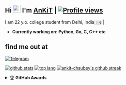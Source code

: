 ## Hi <img src="https://raw.githubusercontent.com/MartinHeinz/MartinHeinz/master/wave.gif" width="25px"> I'm [AnKiT](https://github.com/ankit-chaubey) | [![Profile views](https://gpvc.arturio.dev/ankit-chaubey)](https://github.com/ankit-chaubey)
I am 22 y.o. college student from Delhi, India🇮🇳 |

- **Currently working on: Python, Go, C, C++ etc**

## find me out at
[![Telegram](https://img.shields.io/badge/telegram-1b77FF.svg?style=for-the-badge&logo=telegram)](https://t.me/ankit_chaubey)


[![github stats](https://github-readme-stats.vercel.app/api?username=ankit-chaubey&show_icons=true&theme=cobalt&count_private=true)](https://github.com/ankit-chaubey)
[![top lang](https://github-readme-stats.vercel.app/api/top-langs?username=ankit-chaubey&show_icons=true&theme=tokyonight&layout=compact)](https://github.com/ankit-chaubey)
[![ankit-chaubey's github streak](https://github-readme-streak-stats.herokuapp.com/?user=ankit-chaubey&theme=cobalt)](https://github.com/ankit-chaubey/github-readme-streak-stats)

<details>
    <summary>&#127942 <b>GitHub Awards</b></summary><br/>

![Github Trophy](https://github-profile-trophy.vercel.app/?username=ankit-chaubey)

</details
